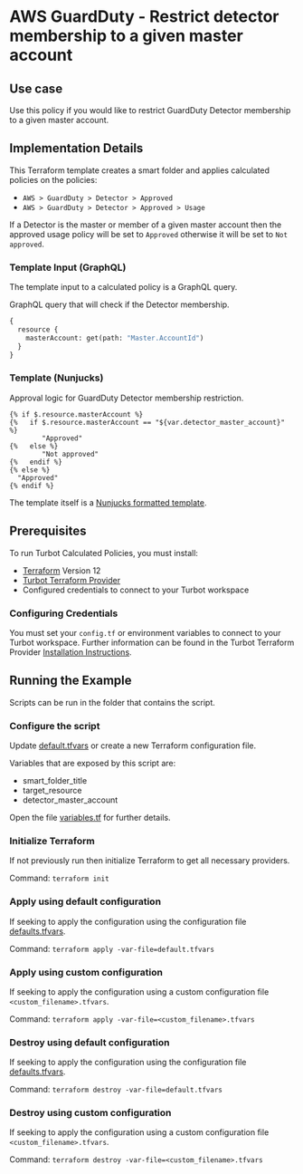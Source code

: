 # AWS GuardDuty - Restrict detector membership to a given master account

## Use case

Use this policy if you would like to restrict GuardDuty Detector membership to a given master account.

## Implementation Details

This Terraform template creates a smart folder and applies calculated policies on the policies:

- `AWS > GuardDuty > Detector > Approved`
- `AWS > GuardDuty > Detector > Approved > Usage`

If a Detector is the master or member of a given master account then the approved usage policy will be set
to `Approved` otherwise it will be set to `Not approved`.

### Template Input (GraphQL)

The template input to a calculated policy is a GraphQL query.

GraphQL query that will check if the Detector membership.

```graphql
{
  resource {
    masterAccount: get(path: "Master.AccountId")
  }
}
```

### Template (Nunjucks)

Approval logic for GuardDuty Detector membership restriction.

```nunjucks
{% if $.resource.masterAccount %}
{%   if $.resource.masterAccount == "${var.detector_master_account}" %}
        "Approved"
{%   else %}
        "Not approved"
{%   endif %}
{% else %}
  "Approved"
{% endif %}
```

The template itself is a [Nunjucks formatted template](https://mozilla.github.io/nunjucks/templating.html).

## Prerequisites

To run Turbot Calculated Policies, you must install:

- [Terraform](https://www.terraform.io) Version 12
- [Turbot Terraform Provider](https://turbot.com/v5/docs/reference/terraform/provider)
- Configured credentials to connect to your Turbot workspace

### Configuring Credentials

You must set your `config.tf` or environment variables to connect to your Turbot workspace.
Further information can be found in the Turbot Terraform Provider [Installation Instructions](https://turbot.com/v5/docs/reference/terraform/provider).

## Running the Example

Scripts can be run in the folder that contains the script.

### Configure the script

Update [default.tfvars](default.tfvars) or create a new Terraform configuration file.

Variables that are exposed by this script are:

- smart_folder_title
- target_resource
- detector_master_account

Open the file [variables.tf](variables.tf) for further details.

### Initialize Terraform

If not previously run then initialize Terraform to get all necessary providers.

Command: `terraform init`

### Apply using default configuration

If seeking to apply the configuration using the configuration file [defaults.tfvars](defaults.tfvars).

Command: `terraform apply -var-file=default.tfvars`

### Apply using custom configuration

If seeking to apply the configuration using a custom configuration file `<custom_filename>.tfvars`.

Command: `terraform apply -var-file=<custom_filename>.tfvars`

### Destroy using default configuration

If seeking to apply the configuration using the configuration file [defaults.tfvars](defaults.tfvars).

Command: `terraform destroy -var-file=default.tfvars`

### Destroy using custom configuration

If seeking to apply the configuration using a custom configuration file `<custom_filename>.tfvars`.

Command: `terraform destroy -var-file=<custom_filename>.tfvars`
